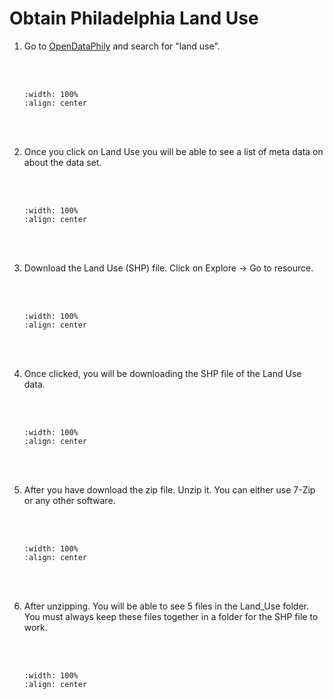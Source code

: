 # Obtain Philadelphia Land Use

1. Go to <a href="https://www.opendataphilly.org/" target="_blank">OpenDataPhily</a> and search for "land use".

    <br/><br/>
    ```{image} ../../_static/031task22/img1.png
    :width: 100%
    :align: center
    ```
    <br/><br/>

2. Once you click on Land Use you will be able to see a list of meta data on about the data set.

    <br/><br/>
    ```{image} ../../_static/031task22/img2.png
    :width: 100%
    :align: center
    ```
    <br/><br/>

3. Download the Land Use (SHP) file. Click on Explore -> Go to resource.

    <br/><br/>
    ```{image} ../../_static/031task22/img3.png
    :width: 100%
    :align: center
    ```
    <br/><br/>

4. Once clicked, you will be downloading the SHP file of the Land Use data.

    <br/><br/>
    ```{image} ../../_static/031task22/img4.png
    :width: 100%
    :align: center
    ```
    <br/><br/>

5. After you have download the zip file. Unzip it. You can either use 7-Zip or any other software.

    <br/><br/>
    ```{image} ../../_static/031task22/img5.png
    :width: 100%
    :align: center
    ```
    <br/><br/>

6. After unzipping. You will be able to see 5 files in the Land_Use folder. You must always keep these files together in a folder for the SHP file to work.

    <br/><br/>
    ```{image} ../../_static/031task22/img6.png
    :width: 100%
    :align: center
    ```
    <br/><br/>
